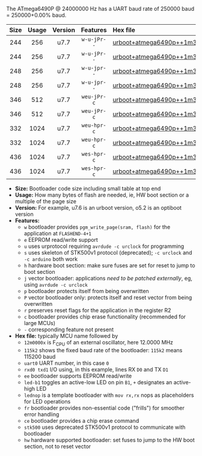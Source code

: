 The ATmega6490P @ 24000000 Hz has a UART baud rate of 250000 baud = 250000+0.00% baud.

|Size|Usage|Version|Features|Hex file|
|:-:|:-:|:-:|:-:|:--|
|244|256|u7.7|`w-u-jPr--`|[urboot+atmega6490p++1m3824x+++14k4_uart0_rxe0_txe1_led+b7.hex](https://raw.githubusercontent.com/stefanrueger/urboot.hex/main/mcus/atmega6490p/external_oscillator/fcpu++1m3824_Hz/br+++14k4_bps/urboot+atmega6490p++1m3824x+++14k4_uart0_rxe0_txe1_led+b7.hex)|
|244|256|u7.7|`w-u-jPr--`|[urboot+atmega6490p++1m3824x+++14k4_uart0_rxe0_txe1_lednop.hex](https://raw.githubusercontent.com/stefanrueger/urboot.hex/main/mcus/atmega6490p/external_oscillator/fcpu++1m3824_Hz/br+++14k4_bps/urboot+atmega6490p++1m3824x+++14k4_uart0_rxe0_txe1_lednop.hex)|
|248|256|u7.7|`w-u-jpr--`|[urboot+atmega6490p++1m3824x+++14k4_uart0_rxe0_txe1_led+b7_fr.hex](https://raw.githubusercontent.com/stefanrueger/urboot.hex/main/mcus/atmega6490p/external_oscillator/fcpu++1m3824_Hz/br+++14k4_bps/urboot+atmega6490p++1m3824x+++14k4_uart0_rxe0_txe1_led+b7_fr.hex)|
|248|256|u7.7|`w-u-jpr--`|[urboot+atmega6490p++1m3824x+++14k4_uart0_rxe0_txe1_lednop_fr.hex](https://raw.githubusercontent.com/stefanrueger/urboot.hex/main/mcus/atmega6490p/external_oscillator/fcpu++1m3824_Hz/br+++14k4_bps/urboot+atmega6490p++1m3824x+++14k4_uart0_rxe0_txe1_lednop_fr.hex)|
|346|512|u7.7|`weu-jPr-c`|[urboot+atmega6490p++1m3824x+++14k4_uart0_rxe0_txe1_ee_led+b7_fr_ce.hex](https://raw.githubusercontent.com/stefanrueger/urboot.hex/main/mcus/atmega6490p/external_oscillator/fcpu++1m3824_Hz/br+++14k4_bps/urboot+atmega6490p++1m3824x+++14k4_uart0_rxe0_txe1_ee_led+b7_fr_ce.hex)|
|346|512|u7.7|`weu-jPr-c`|[urboot+atmega6490p++1m3824x+++14k4_uart0_rxe0_txe1_ee_lednop_fr_ce.hex](https://raw.githubusercontent.com/stefanrueger/urboot.hex/main/mcus/atmega6490p/external_oscillator/fcpu++1m3824_Hz/br+++14k4_bps/urboot+atmega6490p++1m3824x+++14k4_uart0_rxe0_txe1_ee_lednop_fr_ce.hex)|
|332|1024|u7.7|`weu-hpr-c`|[urboot+atmega6490p++1m3824x+++14k4_uart0_rxe0_txe1_ee_led+b7_fr_ce_hw.hex](https://raw.githubusercontent.com/stefanrueger/urboot.hex/main/mcus/atmega6490p/external_oscillator/fcpu++1m3824_Hz/br+++14k4_bps/urboot+atmega6490p++1m3824x+++14k4_uart0_rxe0_txe1_ee_led+b7_fr_ce_hw.hex)|
|332|1024|u7.7|`weu-hpr-c`|[urboot+atmega6490p++1m3824x+++14k4_uart0_rxe0_txe1_ee_lednop_fr_ce_hw.hex](https://raw.githubusercontent.com/stefanrueger/urboot.hex/main/mcus/atmega6490p/external_oscillator/fcpu++1m3824_Hz/br+++14k4_bps/urboot+atmega6490p++1m3824x+++14k4_uart0_rxe0_txe1_ee_lednop_fr_ce_hw.hex)|
|436|1024|u7.7|`wes-hpr-c`|[urboot+atmega6490p++1m3824x+++14k4_uart0_rxe0_txe1_ee_led+b7_fr_ce_stk500_hw.hex](https://raw.githubusercontent.com/stefanrueger/urboot.hex/main/mcus/atmega6490p/external_oscillator/fcpu++1m3824_Hz/br+++14k4_bps/urboot+atmega6490p++1m3824x+++14k4_uart0_rxe0_txe1_ee_led+b7_fr_ce_stk500_hw.hex)|
|436|1024|u7.7|`wes-hpr-c`|[urboot+atmega6490p++1m3824x+++14k4_uart0_rxe0_txe1_ee_lednop_fr_ce_stk500_hw.hex](https://raw.githubusercontent.com/stefanrueger/urboot.hex/main/mcus/atmega6490p/external_oscillator/fcpu++1m3824_Hz/br+++14k4_bps/urboot+atmega6490p++1m3824x+++14k4_uart0_rxe0_txe1_ee_lednop_fr_ce_stk500_hw.hex)|

- **Size:** Bootloader code size including small table at top end
- **Usage:** How many bytes of flash are needed, ie, HW boot section or a multiple of the page size
- **Version:** For example, u7.6 is an urboot version, o5.2 is an optiboot version
- **Features:**
  + `w` bootloader provides `pgm_write_page(sram, flash)` for the application at `FLASHEND-4+1`
  + `e` EEPROM read/write support
  + `u` uses urprotocol requiring `avrdude -c urclock` for programming
  + `s` uses skeleton of STK500v1 protocol (deprecated); `-c urclock` and `-c arduino` both work
  + `h` hardware boot section: make sure fuses are set for reset to jump to boot section
  + `j` vector bootloader: applications *need to be patched externally*, eg, using `avrdude -c urclock`
  + `p` bootloader protects itself from being overwritten
  + `P` vector bootloader only: protects itself and reset vector from being overwritten
  + `r` preserves reset flags for the application in the register R2
  + `c` bootloader provides chip erase functionality (recommended for large MCUs)
  + `-` corresponding feature not present
- **Hex file:** typically MCU name followed by
  + `12m0000x` is F<sub>CPU</sub> of an external oscillator, here 12.0000 MHz
  + `115k2` shows the fixed baud rate of the bootloader: `115k2` means 115200 baud
  + `uart0` UART number, in this case `0`
  + `rxd0 txd1` I/O using, in this example, lines RX `D0` and TX `D1`
  + `ee` bootloader supports EEPROM read/write
  + `led-b1` toggles an active-low LED on pin `B1`, `+` designates an active-high LED
  + `lednop` is a template bootloader with `mov rx,rx` nops as placeholders for LED operations
  + `fr` bootloader provides non-essential code ("frills") for smoother error handling
  + `ce` bootloader provides a chip erase command
  + `stk500` uses deprecated STK500v1 protocol to communicate with bootloader
  + `hw` hardware supported bootloader: set fuses to jump to the HW boot section, not to reset vector
